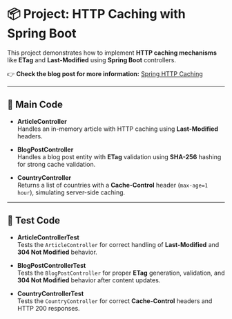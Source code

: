 # 📦 Project: HTTP Caching with Spring Boot

This project demonstrates how to implement **HTTP caching mechanisms** like **ETag** and **Last-Modified** using **Spring Boot** controllers.  

👉 **Check the blog post for more information:** [Spring HTTP Caching](https://dev.to/dejvis_beqiraj/spring-http-caching-5320)

---

## 📜 Main Code

- **ArticleController**  
  Handles an in-memory article with HTTP caching using **Last-Modified** headers.

- **BlogPostController**  
  Handles a blog post entity with **ETag** validation using **SHA-256** hashing for strong cache validation.

- **CountryController**  
  Returns a list of countries with a **Cache-Control** header (`max-age=1 hour`), simulating server-side caching.

---

## 🧪 Test Code

- **ArticleControllerTest**  
  Tests the `ArticleController` for correct handling of **Last-Modified** and **304 Not Modified** behavior.

- **BlogPostControllerTest**  
  Tests the `BlogPostController` for proper **ETag** generation, validation, and **304 Not Modified** behavior after content updates.

- **CountryControllerTest**  
  Tests the `CountryController` for correct **Cache-Control** headers and HTTP 200 responses.
